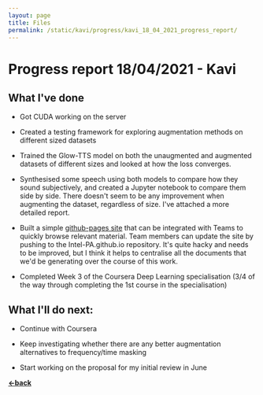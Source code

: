 ```yaml
---
layout: page
title: Files
permalink: /static/kavi/progress/kavi_18_04_2021_progress_report/
---
```


# Progress report 18/04/2021 - Kavi

## What I've done

- Got CUDA working on the server 

- Created a testing framework for exploring augmentation methods on different sized datasets 

- Trained the Glow-TTS model on both the unaugmented and augmented datasets of different sizes and looked at how the loss converges. 

- Synthesised some speech using both models to compare how they sound subjectively, and created a Jupyter notebook to compare them side by side. There doesn't seem to be any improvement when augmenting the dataset, regardless of size. I've attached a more detailed report.

- Built a simple [github-pages site](https://intel-pa.github.io/) that can be integrated with Teams to quickly browse relevant material. Team members can update the site by pushing to the Intel-PA.github.io repository. It's quite hacky and needs to be improved, but I think it helps to centralise all the documents that we'd be generating over the course of this work.

- Completed Week 3 of the Coursera Deep Learning specialisation (3/4 of the way through completing the 1st course in the specialisation)


## What I'll do next:

- Continue with Coursera

- Keep investigating whether there are any better augmentation alternatives to frequency/time masking

- Start working on the proposal for my initial review in June


  

[**<-back**](/static/kavi/progress)  
